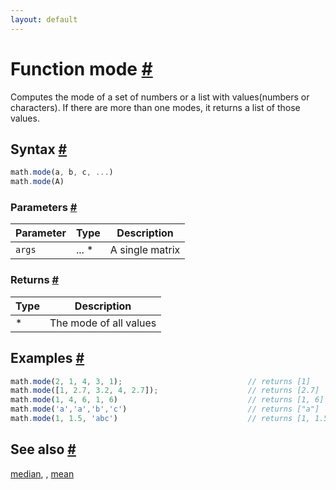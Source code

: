 ```yaml
---
layout: default
---
```


<!-- Note: This file is automatically generated from source code comments. Changes made in this file will be overridden. -->

<h1 id="function-mode">Function mode <a href="#function-mode" title="Permalink">#</a></h1>

Computes the mode of a set of numbers or a list with values(numbers or characters).
If there are more than one modes, it returns a list of those values.


<h2 id="syntax">Syntax <a href="#syntax" title="Permalink">#</a></h2>

```js
math.mode(a, b, c, ...)
math.mode(A)
```

<h3 id="parameters">Parameters <a href="#parameters" title="Permalink">#</a></h3>

Parameter | Type | Description
--------- | ---- | -----------
`args` | ... * | A single matrix

<h3 id="returns">Returns <a href="#returns" title="Permalink">#</a></h3>

Type | Description
---- | -----------
* | The mode of all values


<h2 id="examples">Examples <a href="#examples" title="Permalink">#</a></h2>

```js
math.mode(2, 1, 4, 3, 1);                            // returns [1]
math.mode([1, 2.7, 3.2, 4, 2.7]);                    // returns [2.7]
math.mode(1, 4, 6, 1, 6)                             // returns [1, 6]
math.mode('a','a','b','c')                           // returns ["a"]
math.mode(1, 1.5, 'abc')                             // returns [1, 1.5, "abc"]
```


<h2 id="see-also">See also <a href="#see-also" title="Permalink">#</a></h2>

[median](median.html),
[](.html),
[mean](mean.html)
